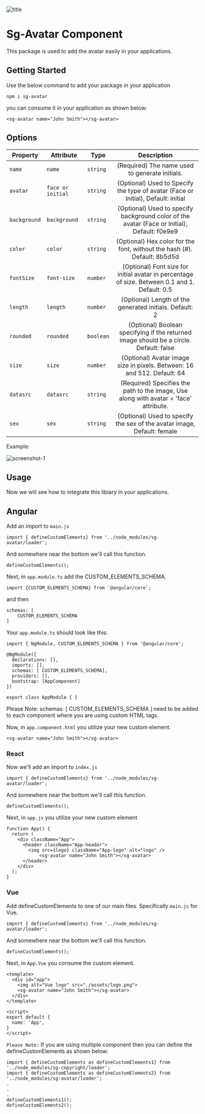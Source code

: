 
![title](https://i.postimg.cc/Mpx9wp8Y/sg-avatar-component.png)

# Sg-Avatar Component

 This package is used to add the avatar easily in your applications.


## Getting Started

Use the below command to add your package in your application

```
npm i sg-avatar
```
you can consume it in your application as shown below:

```
<sg-avatar name="John Smith"></sg-avatar>
```

## Options

| Property      | Attribute        |  Type      | Description                                                           |
| ------------- | ---------------- | --------- | :-----------------------------------------------------------------:    |
| `name`        | `name`           | `string`  | (Required) The name used to generate initials.                         |
| `avatar`      | `face or initial`| `string`  | (Optional) Used to Specify the type of avatar (Face or Initial), Default: initial    |
| `background`  | `background`     | `string`  | (Optional) Used to specify background color of the avatar (Face or Initial), Default: f0e9e9   |
| `color`       | `color`          | `string`  | (Optional) Hex color for the font, without the hash (#). Default: 8b5d5d    |
| `fontSize`    | `font-size`      | `number`  | (Optional) Font size for initial avatar in percentage of size. Between 0.1 and 1. Default: 0.5    |
| `length`      | `length`         | `number`  | (Optional) Length of the generated initials. Default: 2    |
| `rounded`     | `rounded`        | `boolean` | (Optional) Boolean specifying if the returned image should be a circle. Default: false    |
| `size`        | `size`           | `number`  | (Optional) Avatar image size in pixels. Between: 16 and 512. Default: 64    |
| `datasrc`     | `datasrc`        | `string`  | (Required) Specifies the path to the image, Use along with avatar = 'face' attribute.    |
| `sex`         | `sex`            | `string`  | (Optional) Used to specify the sex of the avatar image, Default: female    |

Example:


![screenshot-1](https://i.postimg.cc/13rg6W6S/screenshot.png)


## Usage

Now we will see how to integrate this libiary in your applications.


## Angular

Add an import to `main.js`

```
import { defineCustomElements} from '../node_modules/sg-avatar/loader';
```
And somewhere near the bottom we'll call this function.

```
defineCustomElements();
```

Next, in `app.module.ts` add the CUSTOM_ELEMENTS_SCHEMA.

```
import {CUSTOM_ELEMENTS_SCHEMA} from `@angular/core`;
```
and then

```
schemas: [
    CUSTOM_ELEMENTS_SCHEMA
]
```
Your `app.module.ts` should look like this:

```
import { NgModule, CUSTOM_ELEMENTS_SCHEMA } from '@angular/core';

@NgModule({
  declarations: [],
  imports: [],
  schemas: [ CUSTOM_ELEMENTS_SCHEMA],
  providers: [],
  bootstrap: [AppComponent]
})

export class AppModule { }
```
Please Note: schemas: [ CUSTOM_ELEMENTS_SCHEMA ] need to be added to each component where you are using custom HTML tags.

Now, in `app.component.html` you utilize your new custom element. 

```
<sg-avatar name="John Smith"></sg-avatar>
```

### React
Now we'll add an import to `index.js`

```
import { defineCustomElements} from '../node_modules/sg-avatar/loader';
```
And somewhere near the bottom we'll call this function.

```
defineCustomElements();
```
Next, in `app.js` you utilize your new custom element
```
function App() {
  return (
    <div className="App">
      <header className="App-header">
        <img src={logo} className="App-logo" alt="logo" />
            <sg-avatar name="John Smith"></sg-avatar>
      </header>
    </div>
  );
}
```
### Vue
Add defineCustomElements to one of our main files. Specifically `main.js` for Vue.
```
import { defineCustomElements} from '../node_modules/sg-avatar/loader';
```
And somewhere near the bottom we'll call this function.

```
defineCustomElements();
```
Next, in `App.Vue` you consume the custom element. 
```
<template>
  <div id="app">
    <img alt="Vue logo" src="./assets/logo.png">
    <sg-avatar name="John Smith"></sg-avatar>
  </div>
</template>

<script>
export default {
  name: 'App',
}
</script>
```

`Please Note:` If you are using multiple component then you can define the defineCustomElements as shown below:

```
import { defineCustomElements as defineCustomElements1} from '../node_modules/sg-copyright/loader';
import { defineCustomElements as defineCustomElements2} from '../node_modules/sg-avatar/loader';
.
.
.
defineCustomElements1();
defineCustomElements2();
```